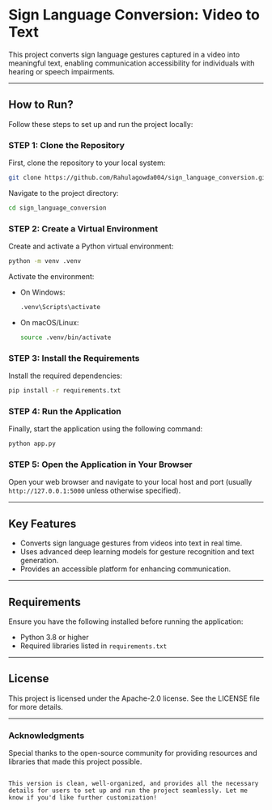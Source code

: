 # Sign Language Conversion: Video to Text

This project converts sign language gestures captured in a video into meaningful text, enabling communication accessibility for individuals with hearing or speech impairments.

---

## How to Run?

Follow these steps to set up and run the project locally:

### STEP 1: Clone the Repository

First, clone the repository to your local system:

```bash
git clone https://github.com/Rahulagowda004/sign_language_conversion.git
```

Navigate to the project directory:

```bash
cd sign_language_conversion
```

### STEP 2: Create a Virtual Environment

Create and activate a Python virtual environment:

```bash
python -m venv .venv
```

Activate the environment:

- On Windows:
  ```bash
  .venv\Scripts\activate
  ```

- On macOS/Linux:
  ```bash
  source .venv/bin/activate
  ```

### STEP 3: Install the Requirements

Install the required dependencies:

```bash
pip install -r requirements.txt
```

### STEP 4: Run the Application

Finally, start the application using the following command:

```bash
python app.py
```

### STEP 5: Open the Application in Your Browser

Open your web browser and navigate to your local host and port (usually `http://127.0.0.1:5000` unless otherwise specified).

---

## Key Features

- Converts sign language gestures from videos into text in real time.
- Uses advanced deep learning models for gesture recognition and text generation.
- Provides an accessible platform for enhancing communication.

---

## Requirements

Ensure you have the following installed before running the application:

- Python 3.8 or higher
- Required libraries listed in `requirements.txt`

---

## License

This project is licensed under the Apache-2.0 license. See the LICENSE file for more details.

---

### Acknowledgments

Special thanks to the open-source community for providing resources and libraries that made this project possible.
```

This version is clean, well-organized, and provides all the necessary details for users to set up and run the project seamlessly. Let me know if you'd like further customization!
